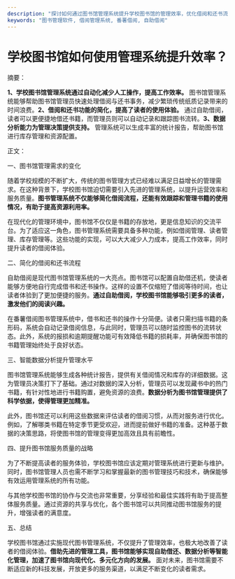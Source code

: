 ```yaml
---
description: "探讨如何通过图书馆管理系统提升学校图书馆的管理效率，优化借阅和还书流程。"
keywords: "图书管理软件, 借阅管理系统, 番薯借阅, 自助借阅"
---
```

# 学校图书馆如何使用管理系统提升效率？

摘要：

**1、学校图书馆管理系统通过自动化减少人工操作，提高工作效率。** 图书馆管理系统能够帮助图书馆管理员快速处理借阅与还书事务，减少繁琐传统纸质记录带来的时间浪费。**2、借阅和还书功能的简化，提高了读者的使用体验。** 通过自助借阅，读者可以更便捷地借还书籍，而管理员则可以自动记录和跟踪图书流转。**3、数据分析能力为管理决策提供支持。** 管理系统可以生成丰富的统计报告，帮助图书馆进行库存管理和资源配置。

正文：

一、图书馆管理需求的变化

随着学校规模的不断扩大，传统的图书管理方式已经难以满足日益增长的管理需求。在这种背景下，学校图书馆迫切需要引入先进的管理系统，以提升运营效率和服务质量。**图书管理系统不仅能够简化借阅流程，还能有效跟踪和管理书籍的使用情况，有助于提高资源利用率。**

在现代化的管理环境中，图书馆不仅仅是书籍的存放地，更是信息知识的交流平台。为了适应这一角色，图书管理系统需要具备多种功能，例如借阅管理、读者管理、库存管理等。这些功能的实现，可以大大减少人力成本，提高工作效率，同时提升读者的借阅体验。

二、简化的借阅和还书流程

自助借阅是现代图书馆管理系统的一大亮点。图书馆可以配置自助借还机，使读者能够方便地自行完成借书和还书操作。这样的设置不仅缩短了借阅等待时间，也让读者体验到了更加便捷的服务。**通过自助借阅，学校图书馆能够吸引更多的读者，激发他们的阅读兴趣。**

在番薯借阅图书管理系统中，借书和还书的操作十分简便。读者只需扫描书籍的条形码，系统会自动记录借阅信息，与此同时，管理员可以随时监控图书的流转状态。此外，系统的报损和逾期提醒功能可有效降低书籍的损耗率，并确保图书馆的书籍管理始终处于良好状态。

三、智能数据分析提升管理水平

图书馆管理系统能够生成各种统计报告，提供有关借阅情况和库存的详细数据。这为管理员决策打下了基础。通过对数据的深入分析，管理员可以发现藏书中的热门书籍，有针对性地进行书籍购置，避免资源的浪费。**数据分析为图书馆管理提供了科学依据，使得管理更加精准。**

此外，图书馆还可以利用这些数据来评估读者的借阅习惯，从而对服务进行优化。例如，了解哪类书籍在特定季节更受欢迎，进而提前做好书籍的准备。这种基于数据的决策思路，将使图书馆的管理变得更加高效且具有前瞻性。

四、提升图书馆服务质量的战略

为了不断提高读者的服务体验，学校图书馆应该定期对管理系统进行更新与维护。同时，图书馆管理人员也需不断学习和掌握最新的图书管理技巧和技术，确保能够有效运用管理系统的所有功能。

与其他学校图书馆的协作与交流也非常重要，分享经验和最佳实践将有助于提高整体服务质量。通过资源的共享与优化，各个图书馆可以共同推动图书馆服务的提升，增强读者的满意度。

五、总结

学校图书馆通过实施现代图书管理系统，不仅提升了管理效率，也极大地改善了读者的借阅体验。**借助先进的管理工具，图书馆能够实现自助借还、数据分析等智能化管理，加速了图书馆向现代化、多元化方向的发展。** 面对未来，图书馆需要不断适应新的科技发展，开放更多的服务渠道，以满足不断变化的读者需求。
